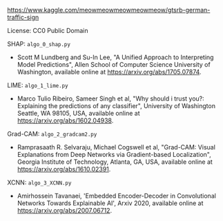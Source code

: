 https://www.kaggle.com/meowmeowmeowmeowmeow/gtsrb-german-traffic-sign

License: CC0 Public Domain

SHAP: ```algo_0_shap.py```
 * Scott M Lundberg and Su-In Lee, "A Unified Approach to Interpreting
Model Predictions", Allen School of Computer Science University of Washington, available online at https://arxiv.org/abs/1705.07874.

LIME: ```algo_1_lime.py```
 * Marco Tulio Ribeiro, Sameer Singh et al, "Why should i trust you?: Explaining the predictions of any classifier", University of Washington Seattle, WA 98105, USA, available online at https://arxiv.org/abs/1602.04938.

Grad-CAM: ```algo_2_gradcam2.py```
 * Ramprasaath R. Selvaraju, Michael Cogswell et al, "Grad-CAM: Visual Explanations from Deep Networks via Gradient-based Localization", Georgia Institute of Technology, Atlanta, GA, USA, available online at https://arxiv.org/abs/1610.02391.

XCNN: ```algo_3_XCNN.py```
 * Amirhossein Tavanaei, 'Embedded Encoder-Decoder in Convolutional Networks Towards Explainable AI', Arxiv 2020, available online at https://arxiv.org/abs/2007.06712.
